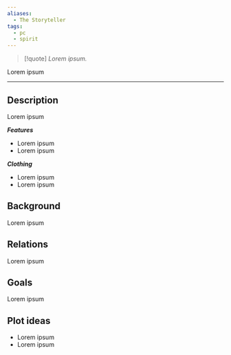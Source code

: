 ```yaml
---
aliases:
  - The Storyteller
tags:
  - pc
  - spirit
---
```

>[!quote]
>_Lorem ipsum._

Lorem ipsum

---
## Description
Lorem ipsum

***Features***
- Lorem ipsum
- Lorem ipsum

***Clothing***
- Lorem ipsum
- Lorem ipsum
## Background
Lorem ipsum
## Relations
Lorem ipsum
## Goals
Lorem ipsum
## Plot ideas
- Lorem ipsum
- Lorem ipsum

